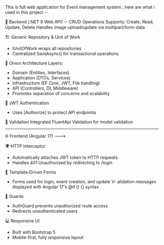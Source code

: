 This is full web application for Event management system , here are what i used in this project :-

🔧 Backend (.NET 8 Web API)
✅ CRUD Operations
Supports: Create, Read, Update, Delete
Handles image upload/update via multipart/form-data

🏗️ Generic Repository & Unit of Work
- IUnitOfWork wraps all repositories
- Centralized SaveAsync() for transactional operations

🧅 Onion Architecture
Layers:

- Domain (Entities, Interfaces)
- Application (DTOs, Services)
- Infrastructure (EF Core, JWT, File handling)
- API (Controllers, DI, Middleware)
- Promotes separation of concerns and scalability

🔐 JWT Authentication
- Uses [Authorize] to protect API endpoints

📝  Validation
Integrated FluentApi Validation for model validation

 ---------------------------------------------------------------------
 
🌐 Frontend (Angular 17)  ---> 

🌍 HTTP Interceptor
- Automatically attaches JWT token to HTTP requests
- Handles 401 Unauthorized by redirecting to /login

📝 Template‑Driven Forms
- Forms used for login, event creation, and update
V- alidation messages displayed with Angular 17's @if () {} syntax

🔐 Guards
- AuthGuard prevents unauthorized route access
- Redirects unauthenticated users

💻 Responsive UI
- Built with Bootstrap 5
- Mobile-first, fully responsive layout




